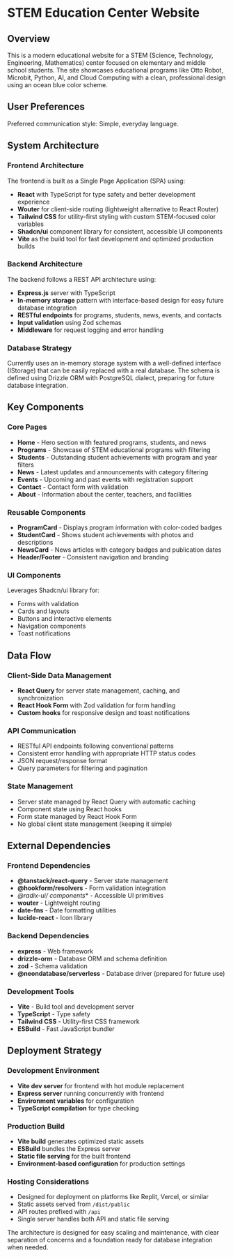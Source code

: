 # STEM Education Center Website

## Overview

This is a modern educational website for a STEM (Science, Technology, Engineering, Mathematics) center focused on elementary and middle school students. The site showcases educational programs like Otto Robot, Microbit, Python, AI, and Cloud Computing with a clean, professional design using an ocean blue color scheme.

## User Preferences

Preferred communication style: Simple, everyday language.

## System Architecture

### Frontend Architecture

The frontend is built as a Single Page Application (SPA) using:
- **React** with TypeScript for type safety and better development experience
- **Wouter** for client-side routing (lightweight alternative to React Router)
- **Tailwind CSS** for utility-first styling with custom STEM-focused color variables
- **Shadcn/ui** component library for consistent, accessible UI components
- **Vite** as the build tool for fast development and optimized production builds

### Backend Architecture

The backend follows a REST API architecture using:
- **Express.js** server with TypeScript
- **In-memory storage** pattern with interface-based design for easy future database integration
- **RESTful endpoints** for programs, students, news, events, and contacts
- **Input validation** using Zod schemas
- **Middleware** for request logging and error handling

### Database Strategy

Currently uses an in-memory storage system with a well-defined interface (IStorage) that can be easily replaced with a real database. The schema is defined using Drizzle ORM with PostgreSQL dialect, preparing for future database integration.

## Key Components

### Core Pages
- **Home** - Hero section with featured programs, students, and news
- **Programs** - Showcase of STEM educational programs with filtering
- **Students** - Outstanding student achievements with program and year filters
- **News** - Latest updates and announcements with category filtering
- **Events** - Upcoming and past events with registration support
- **Contact** - Contact form with validation
- **About** - Information about the center, teachers, and facilities

### Reusable Components
- **ProgramCard** - Displays program information with color-coded badges
- **StudentCard** - Shows student achievements with photos and descriptions
- **NewsCard** - News articles with category badges and publication dates
- **Header/Footer** - Consistent navigation and branding

### UI Components
Leverages Shadcn/ui library for:
- Forms with validation
- Cards and layouts
- Buttons and interactive elements
- Navigation components
- Toast notifications

## Data Flow

### Client-Side Data Management
- **React Query** for server state management, caching, and synchronization
- **React Hook Form** with Zod validation for form handling
- **Custom hooks** for responsive design and toast notifications

### API Communication
- RESTful API endpoints following conventional patterns
- Consistent error handling with appropriate HTTP status codes
- JSON request/response format
- Query parameters for filtering and pagination

### State Management
- Server state managed by React Query with automatic caching
- Component state using React hooks
- Form state managed by React Hook Form
- No global client state management (keeping it simple)

## External Dependencies

### Frontend Dependencies
- **@tanstack/react-query** - Server state management
- **@hookform/resolvers** - Form validation integration
- **@radix-ui/* components** - Accessible UI primitives
- **wouter** - Lightweight routing
- **date-fns** - Date formatting utilities
- **lucide-react** - Icon library

### Backend Dependencies
- **express** - Web framework
- **drizzle-orm** - Database ORM and schema definition
- **zod** - Schema validation
- **@neondatabase/serverless** - Database driver (prepared for future use)

### Development Tools
- **Vite** - Build tool and development server
- **TypeScript** - Type safety
- **Tailwind CSS** - Utility-first CSS framework
- **ESBuild** - Fast JavaScript bundler

## Deployment Strategy

### Development Environment
- **Vite dev server** for frontend with hot module replacement
- **Express server** running concurrently with frontend
- **Environment variables** for configuration
- **TypeScript compilation** for type checking

### Production Build
- **Vite build** generates optimized static assets
- **ESBuild** bundles the Express server
- **Static file serving** for the built frontend
- **Environment-based configuration** for production settings

### Hosting Considerations
- Designed for deployment on platforms like Replit, Vercel, or similar
- Static assets served from `/dist/public`
- API routes prefixed with `/api`
- Single server handles both API and static file serving

The architecture is designed for easy scaling and maintenance, with clear separation of concerns and a foundation ready for database integration when needed.